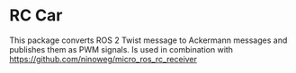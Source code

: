 # RC Car
This package converts ROS 2 Twist message to Ackermann messages and publishes them as PWM signals.
Is used in combination with https://github.com/ninoweg/micro_ros_rc_receiver
 